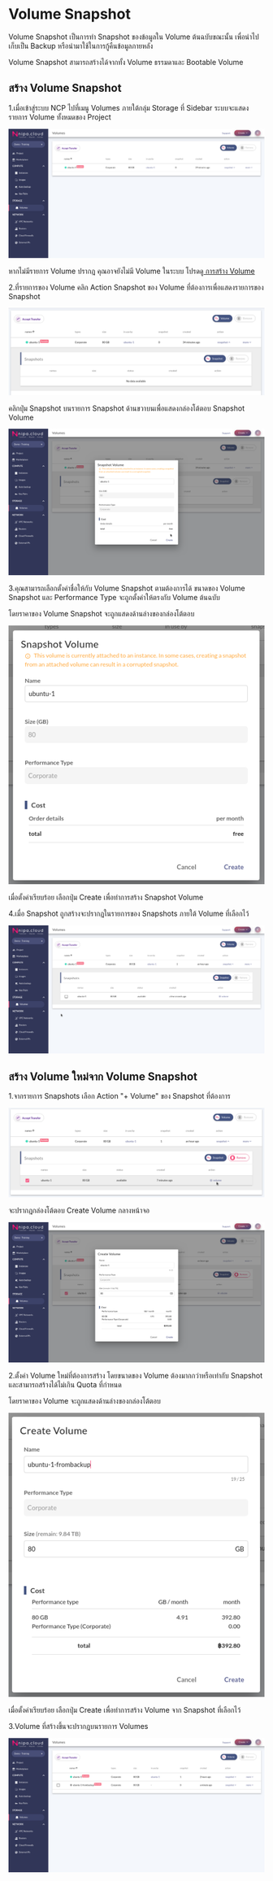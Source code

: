 # Volume Snapshot

Volume Snapshot เป็นการทำ Snapshot ของข้อมูลใน Volume ต้นฉบับขณะนั้น เพื่อนำไปเก็บเป็น Backup หรือนำมาใช้ในการกู้คืนข้อมูลภายหลัง

Volume Snapshot สามารถสร้างได้จากทั้ง Volume ธรรมดาและ Bootable Volume

## สร้าง Volume Snapshot

1.เมื่อเข้าสู่ระบบ NCP ไปที่เมนู Volumes ภายใต้กลุ่ม Storage ที่ Sidebar ระบบจะแสดงรายการ Volume ทั้งหมดของ Project

![](../.gitbook/assets/ncp-vol-snapshot-1.png)

หากไม่มีรายการ Volume ปรากฎ คุณอาจยังไม่มี Volume ในระบบ โปรดดู[ ](volumes-management.md#create-volume)[การสร้าง Volume](volumes-management.md#create-volume)

2.ที่รายการของ Volume คลิก Action Snapshot ของ Volume ที่ต้องการเพื่อแสดงรายการของ Snapshot

![](../.gitbook/assets/ncp-vol-snapshot-2.png)

คลิกปุ่ม Snapshot บนรายการ Snapshot ด้านขวาบนเพื่อแสดงกล่องโต้ตอบ Snapshot Volume

![](../.gitbook/assets/ncp-vol-snapshot-4.png)

3.คุณสามารถเลือกตั้งค่าชื่อให้กับ Volume Snapshot ตามต้องการได้ ขนาดของ Volume Snapshot และ Performance Type จะถูกตั้งค่าให้ตรงกับ Volume ต้นฉบับ   

โดยราคาของ Volume Snapshot จะถูกแสดงด้านล่างของกล่องโต้ตอบ

![](../.gitbook/assets/ncp-vol-snapshot-5.png)

เมื่อตั้งค่าเรียบร้อย เลือกปุ่ม Create เพื่อทำการสร้าง Snapshot Volume

4.เมื่อ Snapshot ถูกสร้างจะปรากฎในรายการของ Snapshots ภายใต้ Volume ที่เลือกไว้

![](../.gitbook/assets/ncp-vol-snapshot-6.png)

## สร้าง Volume ใหม่จาก Volume Snapshot

1.จากรายการ Snapshots เลือก Action "+ Volume" ของ Snapshot ที่ต้องการ

![](../.gitbook/assets/ncp-vol-snapshot-7.png)

จะปรากฎกล่องโต้ตอบ Create Volume กลางหน้าจอ

![](../.gitbook/assets/ncp-vol-snapshot-9.png)

2.ตั้งค่า Volume ใหม่ที่ต้องการสร้าง โดยขนาดของ Volume ต้องมากกว่าหรือเท่ากับ Snapshot และสามารถสร้างได้ไม่เกิน Quota ที่กำหนด

โดยราคาของ Volume จะถูกแสดงด้านล่างของกล่องโต้ตอบ

![](../.gitbook/assets/ncp-vol-snapshot-10.png)

เมื่อตั้งค่าเรียบร้อย เลือกปุ่ม Create เพื่อทำการสร้าง Volume จาก Snapshot ที่เลือกไว้

3.Volume ที่สร้างขึ้นจะปรากฎบนรายการ Volumes

![](../.gitbook/assets/ncp-vol-snapshot-11.png)

